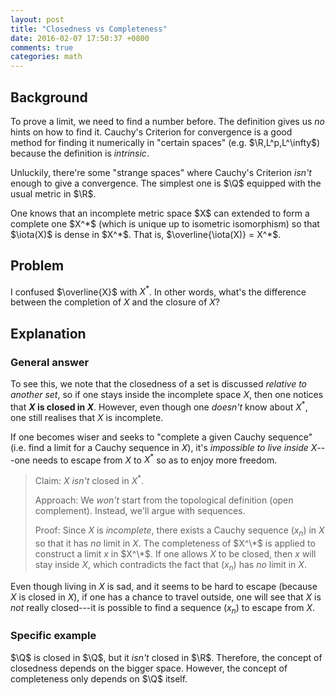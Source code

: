 ```yaml
---
layout: post
title: "Closedness vs Completeness"
date: 2016-02-07 17:50:37 +0800
comments: true
categories: math
---
```


Background
---

To prove a limit, we need to find a number before.  The definition
gives us *no* hints on how to find it.  Cauchy's Criterion for
convergence is a good method for finding it numerically in "certain
spaces" (e.g. $\R,L^p,L^\infty$) because the definition is
*intrinsic*.

Unluckily, there're some "strange spaces" where Cauchy's Criterion
*isn't* enough to give a convergence.  The simplest one is $\Q$
equipped with the usual metric in $\R$.

<span class="myeqn" markdown="0">
One knows that an incomplete metric space $X$ can extended to form a
complete one $X^*$ (which is unique up to isometric isomorphism) so
that $\iota(X)$ is dense in $X^*$.  That is, $\overline{\iota(X)} =
X^*$.
</span>

Problem
---

I confused $\overline{X}$ with $X^*$.  In other words, what's the
difference between the completion of $X$ and the closure of $X$?

Explanation
---

### General answer

To see this, we note that the closedness of a set is discussed
*relative to another set*, so if one stays inside the incomplete space
$X$, then one notices that **$X$ is closed in $X$**.  However, even
though one *doesn't* know about $X^*$, one still realises that $X$ is
incomplete.

If one becomes wiser and seeks to "complete a given Cauchy sequence"
(i.e. find a limit for a Cauchy sequence in $X$), it's *impossible to
live inside $X$*---one needs to escape from $X$ to $X^*$ so as to
enjoy more freedom.

> Claim: $X$ *isn't* closed in $X^*$.
>
> Approach: We *won't* start from the topological definition (open
> complement).  Instead, we'll argue with sequences.
>
> Proof: Since $X$ is *incomplete*, there exists a Cauchy sequence
> $(x_n)$ in $X$ so that it has *no* limit in $X$.  The completeness
> of $X^\*$ is applied to construct a limit $x$ in $X^\*$.  If one
> allows $X$ to be closed, then $x$ will stay inside $X$, which
> contradicts the fact that $(x_n)$ has *no* limit in $X$.

Even though living in $X$ is sad, and it seems to be hard to escape
(because $X$ is closed in $X$), if one has a chance to travel outside,
one will see that $X$ is *not* really closed---it is possible to find
a sequence $(x_n)$ to escape from $X$.

### Specific example

$\Q$ is closed in $\Q$, but it *isn't* closed in $\R$.  Therefore, the
concept of closedness depends on the bigger space.  However, the
concept of completeness only depends on $\Q$ itself.
